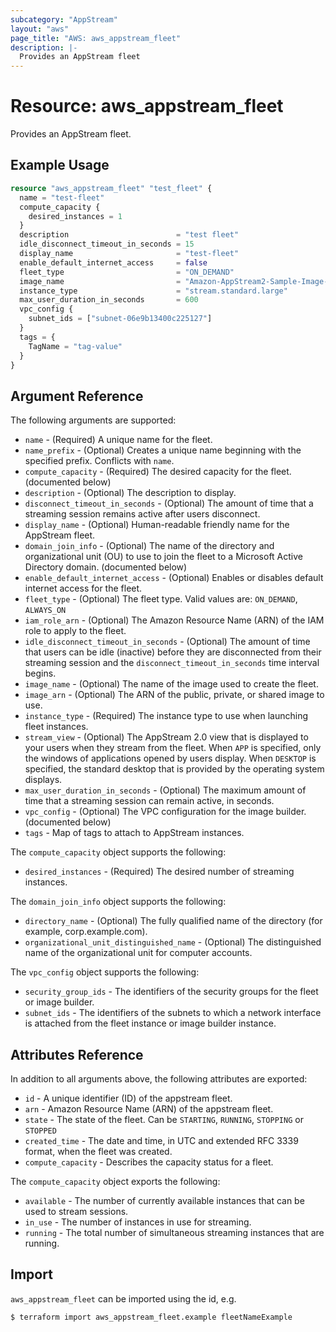 ```yaml
---
subcategory: "AppStream"
layout: "aws"
page_title: "AWS: aws_appstream_fleet"
description: |-
  Provides an AppStream fleet
---
```


# Resource: aws_appstream_fleet

Provides an AppStream fleet.

## Example Usage

```terraform
resource "aws_appstream_fleet" "test_fleet" {
  name = "test-fleet"
  compute_capacity {
    desired_instances = 1
  }
  description                        = "test fleet"
  idle_disconnect_timeout_in_seconds = 15
  display_name                       = "test-fleet"
  enable_default_internet_access     = false
  fleet_type                         = "ON_DEMAND"
  image_name                         = "Amazon-AppStream2-Sample-Image-02-04-2019"
  instance_type                      = "stream.standard.large"
  max_user_duration_in_seconds       = 600
  vpc_config {
    subnet_ids = ["subnet-06e9b13400c225127"]
  }
  tags = {
    TagName = "tag-value"
  }
}
```

## Argument Reference

The following arguments are supported:

* `name` - (Required) A unique name for the fleet.
* `name_prefix` -  (Optional) Creates a unique name beginning with the specified prefix. Conflicts with `name`.
* `compute_capacity` - (Required) The desired capacity for the fleet. (documented below)
* `description` - (Optional) The description to display.
* `disconnect_timeout_in_seconds` - (Optional) The amount of time that a streaming session remains active after users disconnect.
* `display_name` - (Optional) Human-readable friendly name for the AppStream fleet.
* `domain_join_info` - (Optional) The name of the directory and organizational unit (OU) to use to join the fleet to a Microsoft Active Directory domain. (documented below)
* `enable_default_internet_access` - (Optional) Enables or disables default internet access for the fleet.
* `fleet_type` - (Optional) The fleet type. Valid values are: `ON_DEMAND`, `ALWAYS_ON`
* `iam_role_arn` - (Optional) The Amazon Resource Name (ARN) of the IAM role to apply to the fleet.
* `idle_disconnect_timeout_in_seconds` - (Optional) The amount of time that users can be idle (inactive) before they are disconnected from their streaming session and the `disconnect_timeout_in_seconds` time interval begins.
* `image_name` - (Optional) The name of the image used to create the fleet.
* `image_arn` - (Optional) The ARN of the public, private, or shared image to use.
* `instance_type` - (Required) The instance type to use when launching fleet instances.
* `stream_view` - (Optional) The AppStream 2.0 view that is displayed to your users when they stream from the fleet. When `APP` is specified, only the windows of applications opened by users display. When `DESKTOP` is specified, the standard desktop that is provided by the operating system displays.
* `max_user_duration_in_seconds` - (Optional) The maximum amount of time that a streaming session can remain active, in seconds.
* `vpc_config` - (Optional) The VPC configuration for the image builder. (documented below)
* `tags` - Map of tags to attach to AppStream instances.

The `compute_capacity` object supports the following:

* `desired_instances` - (Required) The desired number of streaming instances.

The `domain_join_info` object supports the following:

* `directory_name` - (Optional) The fully qualified name of the directory (for example, corp.example.com).
* `organizational_unit_distinguished_name` - (Optional) The distinguished name of the organizational unit for computer accounts.

The `vpc_config` object supports the following:

* `security_group_ids` - The identifiers of the security groups for the fleet or image builder.
* `subnet_ids` - The identifiers of the subnets to which a network interface is attached from the fleet instance or image builder instance.


## Attributes Reference

In addition to all arguments above, the following attributes are exported:

* `id` - A unique identifier (ID) of the appstream fleet.
* `arn` - Amazon Resource Name (ARN) of the appstream fleet.
* `state` - The state of the fleet. Can be `STARTING`, `RUNNING`, `STOPPING` or `STOPPED`
* `created_time` -  The date and time, in UTC and extended RFC 3339 format, when the fleet was created.
* `compute_capacity` - Describes the capacity status for a fleet.

The `compute_capacity` object exports the following:

* `available` - The number of currently available instances that can be used to stream sessions.
* `in_use` - The number of instances in use for streaming.
* `running` - The total number of simultaneous streaming instances that are running.


## Import

`aws_appstream_fleet` can be imported using the id, e.g.

```
$ terraform import aws_appstream_fleet.example fleetNameExample
```
